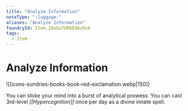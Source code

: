 ```yaml
---
title: "Analyze Information"
noteType: ":luggage:"
aliases: "Analyze Information"
foundryId: Item.2AvGu7UR8E9AzOvk
tags:
  - Item
---
```


# Analyze Information
![[icons-sundries-books-book-red-exclamation.webp|150]]

You can stoke your mind into a burst of analytical prowess. You can cast 3rd-level _[[Hypercognition]]_ once per day as a divine innate spell.
